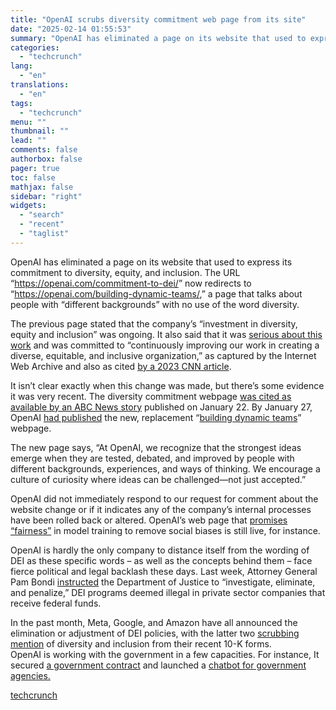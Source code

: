```yaml
---
title: "OpenAI scrubs diversity commitment web page from its site"
date: "2025-02-14 01:55:53"
summary: "OpenAI has eliminated a page on its website that used to express its commitment to diversity, equity, and inclusion. The URL “https://openai.com/commitment-to-dei/” now redirects to “https://openai.com/building-dynamic-teams/,” a page that talks about people with “different backgrounds” with no use of the word diversity. The previous page stated that the company’s “investment..."
categories:
  - "techcrunch"
lang:
  - "en"
translations:
  - "en"
tags:
  - "techcrunch"
menu: ""
thumbnail: ""
lead: ""
comments: false
authorbox: false
pager: true
toc: false
mathjax: false
sidebar: "right"
widgets:
  - "search"
  - "recent"
  - "taglist"
---
```


OpenAI has eliminated a page on its website that used to express its commitment to diversity, equity, and inclusion. The URL “<https://openai.com/commitment-to-dei/>” now redirects to “<https://openai.com/building-dynamic-teams/>,” a page that talks about people with “different backgrounds” with no use of the word diversity.

The previous page stated that the company’s “investment in diversity, equity and inclusion” was ongoing. It also said that it was [serious about this work](https://techcrunch.com/2024/01/25/openai-responds-to-congressional-black-caucus-about-lack-of-diversity-on-its-board/) and was committed to “continuously improving our work in creating a diverse, equitable, and inclusive organization,” as captured by the Internet Web Archive and also as cited [by a 2023 CNN article](https://www.cnn.com/2023/12/15/tech/openai-board-diversity/index.html).

It isn’t clear exactly when this change was made, but there’s some evidence it was very recent. The diversity commitment webpage [was cited as available by an ABC News story](https://abcnews.go.com/US/tech-firms-trumps-ai-stargate-venture-touted-dei/story?id=117996988) published on January 22. By January 27, OpenAI [had published](https://x.com/btibor91/status/1883855755436245201) the new, replacement “[building dynamic teams](https://openai.com/building-dynamic-teams/)” webpage.

The new page says, “At OpenAI, we recognize that the strongest ideas emerge when they are tested, debated, and improved by people with different backgrounds, experiences, and ways of thinking. We encourage a culture of curiosity where ideas can be challenged—not just accepted.”

OpenAI did not immediately respond to our request for comment about the website change or if it indicates any of the company’s internal processes have been rolled back or altered. OpenAI’s web page that [promises “fairness”](https://openai.com/index/evaluating-fairness-in-chatgpt/) in model training to remove social biases is still live, for instance.

OpenAI is hardly the only company to distance itself from the wording of DEI as these specific words – as well as the concepts behind them – face fierce political and legal backlash these days. Last week, Attorney General Pam Bondi [instructed](https://www.justice.gov/ag/media/1388501/dl?inline) the Department of Justice to “investigate, eliminate, and penalize,” DEI programs deemed illegal in private sector companies that receive federal funds.

In the past month, Meta, Google, and Amazon have all announced the elimination or adjustment of DEI policies, with the latter two [scrubbing mention](https://techcrunch.com/2025/02/07/amazon-deletes-inclusion-and-diversity-language-in-latest-filing/) of diversity and inclusion from their recent 10-K forms.   
OpenAI is working with the government in a few capacities. For instance, It secured [a government contract](https://www.technologyreview.com/2024/12/04/1107897/openais-new-defense-contract-completes-its-military-pivot/) and launched a [chatbot for government agencies.](https://www.reuters.com/technology/artificial-intelligence/openai-launches-chatgpt-gov-us-government-agencies-amid-rising-ai-competition-2025-01-28/)

[techcrunch](https://techcrunch.com/2025/02/13/openai-scrubs-diversity-commitment-web-page-from-its-site/)
